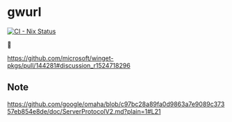 # gwurl

[![CI - Nix Status](https://github.com/kachick/gwurl/actions/workflows/ci-nix.yml/badge.svg?branch=main)](https://github.com/kachick/gwurl/actions/workflows/ci-nix.yml?query=branch%3Amain+)

🚧

https://github.com/microsoft/winget-pkgs/pull/144281#discussion_r1524718296

## Note

https://github.com/google/omaha/blob/c97bc28a89fa0d9863a7e9089c37357eb854e8de/doc/ServerProtocolV2.md?plain=1#L21
